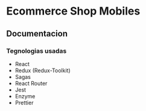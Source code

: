 # Ecommerce Shop Mobiles

## Documentacion

### Tegnologias usadas

- React
- Redux (Redux-Toolkit)
- Sagas
- React Router
- Jest
- Enzyme
- Prettier
